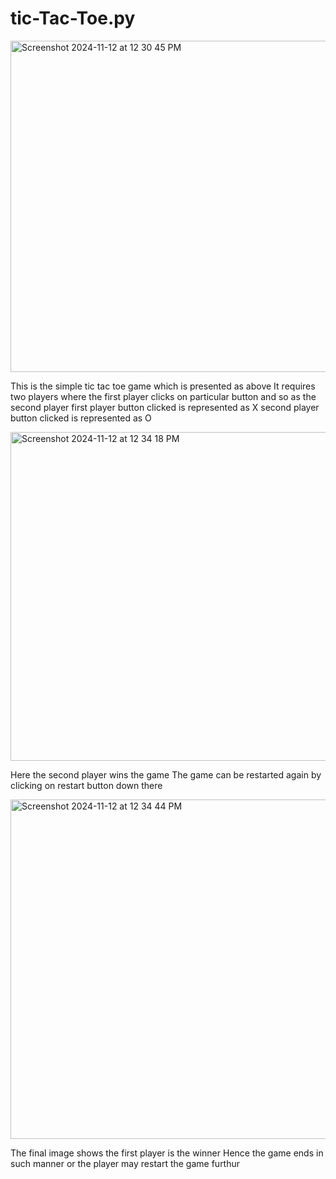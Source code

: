 # tic-Tac-Toe.py
<img width="530" alt="Screenshot 2024-11-12 at 12 30 45 PM" src="https://github.com/user-attachments/assets/288f7b7e-96b9-4754-a5c7-5e433fb4be42">

This is the simple tic tac toe game which is presented as above
It requires two players where the first player clicks on particular button and so as the second player 
first player button clicked is represented as X 
second player button clicked is represented as O



<img width="526" alt="Screenshot 2024-11-12 at 12 34 18 PM" src="https://github.com/user-attachments/assets/c3a475fc-51ae-454f-83d3-886db89a1c5a">



Here the second player wins the game
The game can be restarted again by clicking on restart button down there

<img width="543" alt="Screenshot 2024-11-12 at 12 34 44 PM" src="https://github.com/user-attachments/assets/9feec359-e113-4d30-92c0-108238df52fb">

The final image shows the first player is the winner 
Hence the game ends in such manner or the player may restart the game furthur 
